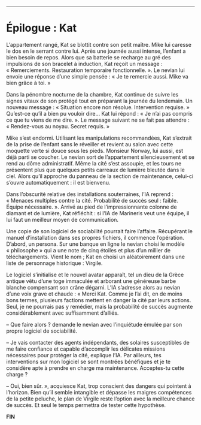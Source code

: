 ----
# Épilogue : Kat

L’appartement rangé, Kat se blottit contre son petit maître. Mike lui caresse le dos en le serrant contre lui. Après une journée aussi intense, l’enfant a bien besoin de repos. Alors que sa batterie se recharge au gré des impulsions de son bracelet à induction, Kat reçoit un message : « Remerciements. Restauration temporaire fonctionnelle. ». Le nevian lui envoie une réponse d’une simple pensée : « Je te remercie aussi. Mike va bien grâce à toi. »

Dans la pénombre nocturne de la chambre, Kat continue de suivre les signes vitaux de son protégé tout en préparant la journée du lendemain. Un nouveau message : « Situation encore non résolue. Intervention requise. » Qu’est-ce qu’il a bien pu vouloir dire… Kat lui répond : « Je n’ai pas compris ce que tu viens de me dire. ». Le message suivant ne se fait pas attendre : « Rendez-vous au noyau. Secret requis. »

Mike s’est endormi. Utilisant les manipulations recommandées, Kat s’extrait de la prise de l’enfant sans le réveiller et revient au salon avec cette moquette verte si douce sous les pieds. Monsieur Norway, lui aussi, est déjà parti se coucher. Le nevian sort de l’appartement silencieusement et se rend au dôme administratif. Même la cité s’est assoupie, et les tours ne présentent plus que quelques petits carreaux de lumière bleutée dans le ciel. Alors qu’il approche du panneau de la section de maintenance, celui-ci s’ouvre automatiquement : il est bienvenu.

Dans l’obscurité relative des installations souterraines, l’IA reprend : « Menaces multiples contre la cité. Probabilité de succès seul : faible. Équipe nécessaire. ». Arrivé au pied de l’impressionnante colonne de diamant et de lumière, Kat réfléchit : si l’IA de Marineris veut une équipe, il lui faut un meilleur moyen de communication.

Une copie de son logiciel de sociabilité pourrait faire l’affaire. Récupérant le manuel d’installation dans ses propres fichiers, il commence l’opération. D’abord, un persona. Sur une banque en ligne le nevian choisi le modèle « philosophe » qui a une note de cinq étoiles et plus d’un millier de téléchargements. Vient le nom ; Kat en choisi un aléatoirement dans une liste de personnage historique : Virgile.

Le logiciel s’initialise et le nouvel avatar apparaît, tel un dieu de la Grèce antique vêtu d’une toge immaculée et arborant une généreuse barbe blanche compensant son crâne dégarni. L’IA s’adresse alors au nevian d’une voix grave et chaude : « Merci Kat. Comme je l’ai dit, en de moins bons termes, plusieurs factions mettent en danger la cité par leurs actions. Seul, je ne pourrais pas y remédier, mais la probabilité de succès augmente considérablement avec suffisamment d’alliés.

– Que faire alors ? demande le nevian avec l’inquiétude émulée par son propre logiciel de sociabilité.

– Je vais contacter des agents indépendants, des solaires susceptibles de me faire confiance et capable d’accomplir les délicates missions nécessaires pour protéger la cité, explique l’IA. Par ailleurs, tes interventions sur mon logiciel se sont montrées bénéfiques et je te considère apte à prendre en charge ma maintenance. Acceptes-tu cette charge ?

– Oui, bien sûr. », acquiesce Kat, trop conscient des dangers qui pointent à l’horizon. Bien qu’il semble intangible et dépasse les maigres compétences de la petite peluche, le plan de Virgile reste l’option avec la meilleure chance de succès. Et seul le temps permettra de tester cette hypothèse.

**FIN**
